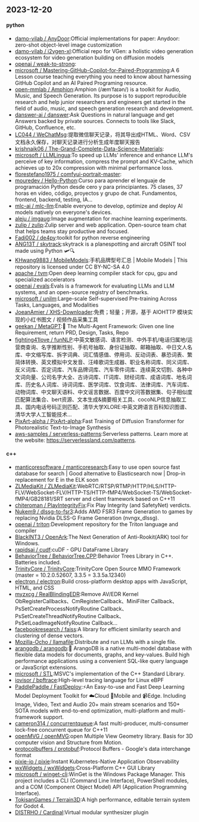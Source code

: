 ## 2023-12-20

#### python
* [damo-vilab / AnyDoor](https://github.com/damo-vilab/AnyDoor):Official implementations for paper: Anydoor: zero-shot object-level image customization
* [damo-vilab / i2vgen-xl](https://github.com/damo-vilab/i2vgen-xl):Official repo for VGen: a holistic video generation ecosystem for video generation building on diffusion models
* [openai / weak-to-strong](https://github.com/openai/weak-to-strong):
* [microsoft / Mastering-GitHub-Copilot-for-Paired-Programming](https://github.com/microsoft/Mastering-GitHub-Copilot-for-Paired-Programming):A 6 Lesson course teaching everything you need to know about harnessing GitHub Copilot and an AI Paired Programing resource.
* [open-mmlab / Amphion](https://github.com/open-mmlab/Amphion):Amphion (/æmˈfaɪən/) is a toolkit for Audio, Music, and Speech Generation. Its purpose is to support reproducible research and help junior researchers and engineers get started in the field of audio, music, and speech generation research and development.
* [danswer-ai / danswer](https://github.com/danswer-ai/danswer):Ask Questions in natural language and get Answers backed by private sources. Connects to tools like Slack, GitHub, Confluence, etc.
* [LC044 / WeChatMsg](https://github.com/LC044/WeChatMsg):提取微信聊天记录，将其导出成HTML、Word、CSV文档永久保存，对聊天记录进行分析生成年度聊天报告
* [krishnaik06 / The-Grand-Complete-Data-Science-Materials](https://github.com/krishnaik06/The-Grand-Complete-Data-Science-Materials):
* [microsoft / LLMLingua](https://github.com/microsoft/LLMLingua):To speed up LLMs' inference and enhance LLM's perceive of key information, compress the prompt and KV-Cache, which achieves up to 20x compression with minimal performance loss.
* [florestefano1975 / comfyui-portrait-master](https://github.com/florestefano1975/comfyui-portrait-master):
* [mouredev / Hello-Python](https://github.com/mouredev/Hello-Python):Curso para aprender el lenguaje de programación Python desde cero y para principiantes. 75 clases, 37 horas en vídeo, código, proyectos y grupo de chat. Fundamentos, frontend, backend, testing, IA...
* [mlc-ai / mlc-llm](https://github.com/mlc-ai/mlc-llm):Enable everyone to develop, optimize and deploy AI models natively on everyone's devices.
* [aleju / imgaug](https://github.com/aleju/imgaug):Image augmentation for machine learning experiments.
* [zulip / zulip](https://github.com/zulip/zulip):Zulip server and web application. Open-source team chat that helps teams stay productive and focused.
* [Fadi002 / de4py](https://github.com/Fadi002/de4py):toolkit for python reverse engineering
* [ANG13T / skytrack](https://github.com/ANG13T/skytrack):skytrack is a planespotting and aircraft OSINT tool made using Python 🛩🔍
* [KHwang9883 / MobileModels](https://github.com/KHwang9883/MobileModels):手机品牌型号汇总 | Mobile Models | This repository is licensed under CC BY-NC-SA 4.0
* [apache / tvm](https://github.com/apache/tvm):Open deep learning compiler stack for cpu, gpu and specialized accelerators
* [openai / evals](https://github.com/openai/evals):Evals is a framework for evaluating LLMs and LLM systems, and an open-source registry of benchmarks.
* [microsoft / unilm](https://github.com/microsoft/unilm):Large-scale Self-supervised Pre-training Across Tasks, Languages, and Modalities
* [JoeanAmier / XHS-Downloader](https://github.com/JoeanAmier/XHS-Downloader):免费；轻量；开源，基于 AIOHTTP 模块实现的小红书图文 / 视频作品采集工具
* [geekan / MetaGPT](https://github.com/geekan/MetaGPT):🌟 The Multi-Agent Framework: Given one line Requirement, return PRD, Design, Tasks, Repo
* [fighting41love / funNLP](https://github.com/fighting41love/funNLP):中英文敏感词、语言检测、中外手机/电话归属地/运营商查询、名字推断性别、手机号抽取、身份证抽取、邮箱抽取、中日文人名库、中文缩写库、拆字词典、词汇情感值、停用词、反动词表、暴恐词表、繁简体转换、英文模拟中文发音、汪峰歌词生成器、职业名称词库、同义词库、反义词库、否定词库、汽车品牌词库、汽车零件词库、连续英文切割、各种中文词向量、公司名字大全、古诗词库、IT词库、财经词库、成语词库、地名词库、历史名人词库、诗词词库、医学词库、饮食词库、法律词库、汽车词库、动物词库、中文聊天语料、中文谣言数据、百度中文问答数据集、句子相似度匹配算法集合、bert资源、文本生成&摘要相关工具、cocoNLP信息抽取工具、国内电话号码正则匹配、清华大学XLORE:中英文跨语言百科知识图谱、清华大学人工智能技术…
* [PixArt-alpha / PixArt-alpha](https://github.com/PixArt-alpha/PixArt-alpha):Fast Training of Diffusion Transformer for Photorealistic Text-to-Image Synthesis
* [aws-samples / serverless-patterns](https://github.com/aws-samples/serverless-patterns):Serverless patterns. Learn more at the website: https://serverlessland.com/patterns.

#### c++
* [manticoresoftware / manticoresearch](https://github.com/manticoresoftware/manticoresearch):Easy to use open source fast database for search | Good alternative to Elasticsearch now | Drop-in replacement for E in the ELK soon
* [ZLMediaKit / ZLMediaKit](https://github.com/ZLMediaKit/ZLMediaKit):WebRTC/RTSP/RTMP/HTTP/HLS/HTTP-FLV/WebSocket-FLV/HTTP-TS/HTTP-fMP4/WebSocket-TS/WebSocket-fMP4/GB28181/SRT server and client framework based on C++11
* [chiteroman / PlayIntegrityFix](https://github.com/chiteroman/PlayIntegrityFix):Fix Play Integrity (and SafetyNet) verdicts.
* [Nukem9 / dlssg-to-fsr3](https://github.com/Nukem9/dlssg-to-fsr3):Adds AMD FSR3 Frame Generation to games by replacing Nvidia DLSS-G Frame Generation (nvngx_dlssg).
* [openai / triton](https://github.com/openai/triton):Development repository for the Triton language and compiler
* [BlackINT3 / OpenArk](https://github.com/BlackINT3/OpenArk):The Next Generation of Anti-Rookit(ARK) tool for Windows.
* [rapidsai / cudf](https://github.com/rapidsai/cudf):cuDF - GPU DataFrame Library
* [BehaviorTree / BehaviorTree.CPP](https://github.com/BehaviorTree/BehaviorTree.CPP):Behavior Trees Library in C++. Batteries included.
* [TrinityCore / TrinityCore](https://github.com/TrinityCore/TrinityCore):TrinityCore Open Source MMO Framework (master = 10.2.0.52607, 3.3.5 = 3.3.5a.12340)
* [electron / electron](https://github.com/electron/electron):Build cross-platform desktop apps with JavaScript, HTML, and CSS
* [myzxcg / RealBlindingEDR](https://github.com/myzxcg/RealBlindingEDR):Remove AV/EDR Kernel ObRegisterCallbacks、CmRegisterCallback、MiniFilter Callback、PsSetCreateProcessNotifyRoutine Callback、PsSetCreateThreadNotifyRoutine Callback、PsSetLoadImageNotifyRoutine Callback...
* [facebookresearch / faiss](https://github.com/facebookresearch/faiss):A library for efficient similarity search and clustering of dense vectors.
* [Mozilla-Ocho / llamafile](https://github.com/Mozilla-Ocho/llamafile):Distribute and run LLMs with a single file.
* [arangodb / arangodb](https://github.com/arangodb/arangodb):🥑 ArangoDB is a native multi-model database with flexible data models for documents, graphs, and key-values. Build high performance applications using a convenient SQL-like query language or JavaScript extensions.
* [microsoft / STL](https://github.com/microsoft/STL):MSVC's implementation of the C++ Standard Library.
* [iovisor / bpftrace](https://github.com/iovisor/bpftrace):High-level tracing language for Linux eBPF
* [PaddlePaddle / FastDeploy](https://github.com/PaddlePaddle/FastDeploy):⚡️An Easy-to-use and Fast Deep Learning Model Deployment Toolkit for ☁️Cloud 📱Mobile and 📹Edge. Including Image, Video, Text and Audio 20+ main stream scenarios and 150+ SOTA models with end-to-end optimization, multi-platform and multi-framework support.
* [cameron314 / concurrentqueue](https://github.com/cameron314/concurrentqueue):A fast multi-producer, multi-consumer lock-free concurrent queue for C++11
* [openMVG / openMVG](https://github.com/openMVG/openMVG):open Multiple View Geometry library. Basis for 3D computer vision and Structure from Motion.
* [protocolbuffers / protobuf](https://github.com/protocolbuffers/protobuf):Protocol Buffers - Google's data interchange format
* [pixie-io / pixie](https://github.com/pixie-io/pixie):Instant Kubernetes-Native Application Observability
* [wxWidgets / wxWidgets](https://github.com/wxWidgets/wxWidgets):Cross-Platform C++ GUI Library
* [microsoft / winget-cli](https://github.com/microsoft/winget-cli):WinGet is the Windows Package Manager. This project includes a CLI (Command Line Interface), PowerShell modules, and a COM (Component Object Model) API (Application Programming Interface).
* [TokisanGames / Terrain3D](https://github.com/TokisanGames/Terrain3D):A high performance, editable terrain system for Godot 4.
* [DISTRHO / Cardinal](https://github.com/DISTRHO/Cardinal):Virtual modular synthesizer plugin
